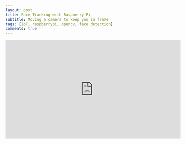 ```yaml
---
layout: post
title: Face Tracking with Raspberry Pi
subtitle: Moving a camera to keep you in frame
tags: [IoT, raspberrypi, opencv, face detection]
comments: true
---
```


<iframe width="560" height="315" src="https://www.youtube.com/embed/Tr2rqoO8xs4" frameborder="0" allow="accelerometer; autoplay; encrypted-media; gyroscope; picture-in-picture" allowfullscreen></iframe>